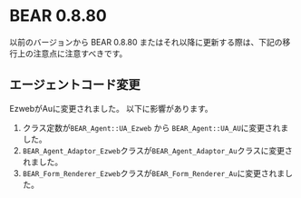 # BEAR 0.8.80 #

以前のバージョンから BEAR 0.8.80 またはそれ以降に更新する際は、下記の移行上の注意点に注意すべきです。


## エージェントコード変更 ##

EzwebがAuに変更されました。
以下に影響があります。

  1. クラス定数が`BEAR_Agent::UA_Ezweb` から `BEAR_Agent::UA_AU`に変更されました。
  1. `BEAR_Agent_Adaptor_Ezweb`クラスが`BEAR_Agent_Adaptor_Au`クラスに変更されました。
  1. `BEAR_Form_Renderer_Ezweb`クラスが`BEAR_Form_Renderer_Au`に変更されました。